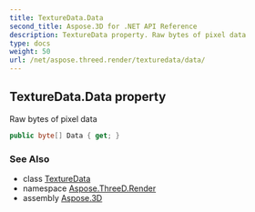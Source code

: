 ```yaml
---
title: TextureData.Data
second_title: Aspose.3D for .NET API Reference
description: TextureData property. Raw bytes of pixel data
type: docs
weight: 50
url: /net/aspose.threed.render/texturedata/data/
---
```

## TextureData.Data property

Raw bytes of pixel data

```csharp
public byte[] Data { get; }
```

### See Also

* class [TextureData](../)
* namespace [Aspose.ThreeD.Render](../../texturedata/)
* assembly [Aspose.3D](../../../)



